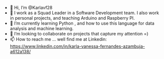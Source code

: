 - 👋 Hi, I’m @Karlavf28
- 👀 I work as a Squad Leader in a Software Development team. I also work in personal projects, and teaching Arduino and Raspberry PI.
- 🌱 I’m currently learning Python , and how to use this language for data analysis and machine learning.
- 💞️ I’m looking to collaborate on projects that capture my attention =)
- 📫 How to reach me ... well find me at Linkedin: https://www.linkedin.com/in/karla-vanessa-fernandes-azambuja-a612a138/

<!---
Karlavf28/Karlavf28 is a ✨ special ✨ repository because its `README.md` (this file) appears on your GitHub profile.
You can click the Preview link to take a look at your changes.
--->

